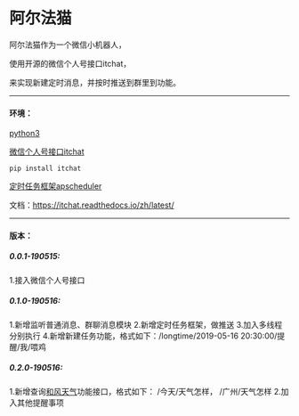 # 阿尔法猫
阿尔法猫作为一个微信小机器人，

使用开源的微信个人号接口itchat，

来实现新建定时消息，并按时推送到群里到功能。

---

#### 环境：
[python3](https://python.org)

[微信个人号接口itchat](https://github.com/littlecodersh/ItChat)

```shell
pip install itchat
```

[定时任务框架apscheduler](https://github.com/agronholm/apscheduler)

文档：https://itchat.readthedocs.io/zh/latest/


---
#### 版本：
##### 0.0.1-190515:
1.接入微信个人号接口

##### 0.1.0-190516:
1.新增监听普通消息、群聊消息模块
2.新增定时任务框架，做推送
3.加入多线程分别执行
4.新增新建任务功能，格式如下：/longtime/2019-05-16 20:30:00/提醒/我/喂鸡

##### 0.2.0-190516:
1.新增查询[和风天气](https://dev.heweather.com/docs/getting-started/)功能接口，格式如下： /今天/天气怎样， /广州/天气怎样
2.加入其他提醒事项